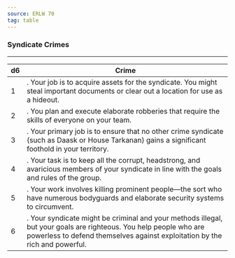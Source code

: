 ```yaml
---
source: ERLW 70
tag: table
---
```


### Syndicate Crimes
---
|d6|Crime|
|----|------------|
|1|. Your job is to acquire assets for the syndicate. You might steal important documents or clear out a location for use as a hideout.|
|2|. You plan and execute elaborate robberies that require the skills of everyone on your team.|
|3|. Your primary job is to ensure that no other crime syndicate (such as Daask or House Tarkanan) gains a significant foothold in your territory.|
|4|. Your task is to keep all the corrupt, headstrong, and avaricious members of your syndicate in line with the goals and rules of the group.|
|5|. Your work involves killing prominent people—the sort who have numerous bodyguards and elaborate security systems to circumvent.|
|6|. Your syndicate might be criminal and your methods illegal, but your goals are righteous. You help people who are powerless to defend themselves against exploitation by the rich and powerful.|

